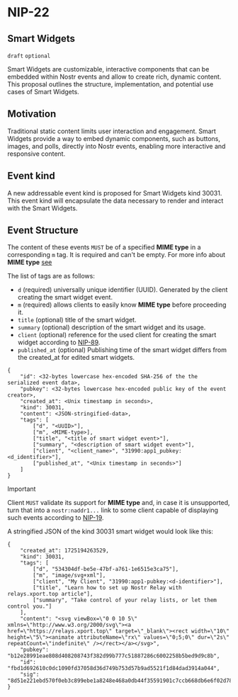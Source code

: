# NIP-22 

## Smart Widgets
`draft` `optional`

Smart Widgets are customizable, interactive components that can be embedded within Nostr events and allow to create rich, dynamic content. This proposal outlines the structure, implementation, and potential use cases of Smart Widgets.

## Motivation
Traditional static content limits user interaction and engagement. Smart Widgets provide a way to embed dynamic components, such as buttons, images, and polls, directly into Nostr events, enabling more interactive and responsive content.

## Event kind
A new addressable event kind is proposed for Smart Widgets kind 30031. This event kind will encapsulate the data necessary to render and interact with the Smart Widgets.

## Event Structure
The content of these events `MUST` be of a specified **MIME type** in a corresponding `m` tag. It is required and can't be empty. For more info about **MIME type** [see](https://developer.mozilla.org/en-US/docs/Web/HTTP/Basics_of_HTTP/MIME_types)

The list of tags are as follows:

- `d` (required) universally unique identifier (UUID). Generated by the client creating the smart widget event.
- `m` (required) allows clients to easily know **MIME type** before proceeding it.
- `title` (optional) title of the smart widget.
- `summary` (optional) description of the smart widget and its usage.
- `client` (optional) reference for the used client for creating the smart widget according to [NIP-89](../master/89.md).
- `published_at` (optional) Publishing time of the smart widget differs from the created_at for edited smart widgets.

```
{
	"id": <32-bytes lowercase hex-encoded SHA-256 of the the serialized event data>,
	"pubkey": <32-bytes lowercase hex-encoded public key of the event creator>,
	"created_at": <Unix timestamp in seconds>,
	"kind": 30031,
	"content": <JSON-stringified-data>,
	"tags": [
		["d", "<UUID>"],
		["m", <MIME-type>],
		["title", "<title of smart widget event>"],
		["summary", "<description of smart widget event>"],
		["client", "<client_name>", "31990:app1_pubkey:<d_identifier>"],
		["published_at", "<Unix timestamp in seconds>"]
	]
}
```

> [!IMPORTANT]
> Client `MUST` validate its support for **MIME type** and, in case it is unsupported, turn that into a `nostr:naddr1...` link to some client capable of displaying such events according to [NIP-19](../master/19.md).

A stringified JSON of the kind 30031 smart widget would look like this:
```
{
    "created_at": 1725194263529,
    "kind": 30031,
    "tags": [
        ["d", "534304df-be5e-47bf-a761-1e6515e3ca75"],
        ["m", "image/svg+xml"],
        ["client", "My Client", "31990:app1-pubkey:<d-identifier>"],
        ["title", "Learn how to set up Nostr Relay with relays.xport.top article"],
        ["summary", "Take control of your relay lists, or let them control you."]
    ],
    "content": "<svg viewBox=\"0 0 10 5\" xmlns=\"http://www.w3.org/2000/svg\"><a href=\"https://relays.xport.top\" target=\"_blank\"><rect width=\"10\" height=\"5\"><animate attributeName=\"rx\" values=\"0;5;0\" dur=\"2s\" repeatCount=\"indefinite\" /></rect></a></svg>",
    "pubkey": "b12e28991eae808d408208743f382d99b777c51887286c6002258b5bed9d9c8b",
    "id": "fbd1d692610c0dc1090fd37058d36d749b753d57b9ad5521f1d84dad3914a044",
    "sig": "8d51e221ebd570f0eb3c899ebe1a8248e468a0db44f35591901c7ccb668db6e6f02d787216eaae58dfdced41e6677f270467933cb36b67d6297417fcda09a60e"
}
```
